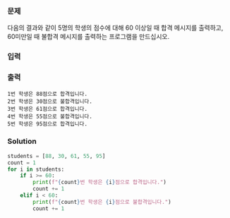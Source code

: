 ### 문제
다음의 결과와 같이 5명의 학생의 점수에 대해 60 이상일 때 합격 메시지를 출력하고,
60미만일 때 불합격 메시지를 출력하는 프로그램을 만드십시오.

### 입력

### 출력
```
1번 학생은 88점으로 합격입니다.
2번 학생은 30점으로 불합격입니다.
3번 학생은 61점으로 합격입니다.
4번 학생은 55점으로 불합격입니다.
5번 학생은 95점으로 합격입니다.
```
### Solution
```python
students = [88, 30, 61, 55, 95]
count = 1
for i in students:
    if i >= 60:
        print(f"{count}번 학생은 {i}점으로 합격입니다.")
        count += 1
    elif i < 60:
        print(f"{count}번 학생은 {i}점으로 불합격입니다.")
        count += 1
```
